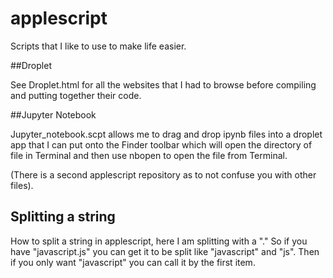 # applescript

Scripts that I like to use to make life easier.

##Droplet

See Droplet.html for all the websites that I had to browse before compiling and putting together their code. 

##Jupyter Notebook

Jupyter_notebook.scpt allows me to drag and drop ipynb files into a droplet app that I can put onto the Finder toolbar which will open the directory of file in Terminal 
and then use nbopen to open the file from Terminal.

(There is a second applescript repository as to not confuse you with other files). 

## Splitting a string

How to split a string in applescript, here I am splitting with a "." So if you have "javascript.js" you can get it to be split like "javascript" and "js".  Then if you only want "javascript" you can call it by the first item. 



